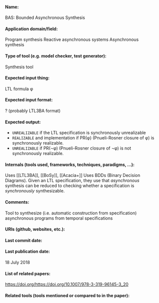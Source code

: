 #### Name:
BAS: Bounded Asynchronous Synthesis

#### Application domain/field:
Program synthesis
Reactive asynchronous systems
Asynchronous synthesis

#### Type of tool (e.g. model checker, test generator):
Synthesis tool

#### Expected input thing:
LTL formula φ

#### Expected input format:
? (probably LTL3BA format)

#### Expected output:
- `UNREALIZABLE` if the LTL specification is synchronously unrealizable
- `REALIZABLE` and implementation if PR(φ) (Pnueli-Rosner closure of φ) is synchronously realizable.
- `UNREALIZABLE`  if PR(¬φ) (Pnueli-Rosner closure of ¬φ) is not synchronously realizable.

#### Internals (tools used, frameworks, techniques, paradigms, ...):
Uses [[LTL3BA]], [[BoSy]], [[Acacia+]]
Uses BDDs (Binary Decision Diagrams).
Given an LTL specification, they use that *asynchronous* synthesis can be reduced to checking whether a specification is *synchronously* synthesizable.

#### Comments:
Tool to synthesize (i.e. automatic construction from specification) asynchronous programs from temporal specifications

#### URIs (github, websites, etc.):

#### Last commit date:

#### Last publication date:
18 July 2018

#### List of related papers:
https://doi.org/https://doi.org/10.1007/978-3-319-96145-3_20

#### Related tools (tools mentioned or compared to in the paper):
